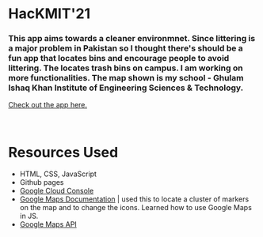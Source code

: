 # HacKMIT'21
### This app aims towards a cleaner environmnet. Since littering is a major problem in Pakistan so I thought there's should be a fun app that locates bins and encourage people to avoid littering. The locates trash bins on campus. I am working on more functionalities. The map shown is my school - Ghulam Ishaq Khan Institute of Engineering Sciences & Technology.
[Check out the app here.](https://kowais915.github.io/HackMIT-21/)

$~~~~$

# Resources Used
- HTML, CSS, JavaScript
- Github pages
- [Google Cloud Console](https://console.cloud.google.com/)
- [Google Maps Documentation](https://developers.google.com/maps/documentation) | used this to locate a cluster of markers on the map and to change the icons. Learned how to use Google Maps in JS.
- [Google Maps API](https://developers.google.com/maps)